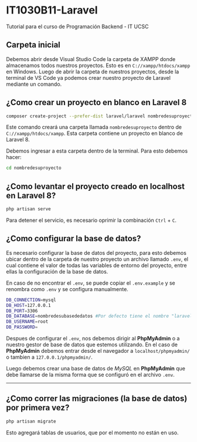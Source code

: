 # IT1030B11-Laravel
Tutorial para el curso de Programación Backend - IT UCSC

## Carpeta inicial
Debemos abrir desde Visual Studio Code la carpeta de XAMPP donde almacenamos todos nuestros proyectos. Esto es en `C://xampp/htdocs/xampp` en Windows.
Luego de abrir la carpeta de nuestros proyectos, desde la terminal de VS Code ya podemos crear nuestro proyecto de Laravel mediante un comando.

## ¿Como crear un proyecto en blanco en Laravel 8
```bash
composer create-project --prefer-dist laravel/laravel nombredesuproyecto "8.*"
```

Este comando creará una carpeta llamada `nombredesuproyecto` dentro de `C://xampp/htdocs/xampp`. Esta carpeta contiene un proyecto en blanco de Laravel 8.

Debemos ingresar a esta carpeta dentro de la terminal. Para esto debemos hacer:
```bash
cd nombredesuproyecto
```

## ¿Como levantar el proyecto creado en localhost en Laravel 8?
```bash
php artisan serve
```
Para detener el servicio, es necesario oprimir la combinación `Ctrl` + `C`.

## ¿Como configurar la base de datos?
Es necesario configurar la base de datos del proyecto, para esto debemos ubicar dentro de la carpeta de nuestro proyecto un archivo llamado `.env`, el cual contiene el valor de todas las variables de entorno del proyecto, entre ellas la configuración de la base de datos.

En caso de no encontrar el `.env`, se puede copiar el `.env.example` y se renombra como `.env` y se configura manualmente.

```bash
DB_CONNECTION=mysql
DB_HOST=127.0.0.1
DB_PORT=3306
DB_DATABASE=nombredesubasededatos #Por defecto tiene el nombre "laravel"
DB_USERNAME=root
DB_PASSWORD=
```

Despues de configurar el `.env`, nos debemos dirigir al **PhpMyAdmin** o a nuestro gestor de base de datos que estemos utilizando. En el caso de **PhpMyAdmin** debemos entrar desde el navegador a `localhost/phpmyadmin/` o tambien a `127.0.0.1/phpmyadmin/`.

Luego debemos crear una base de datos de *MySQL* en **PhpMyAdmin** que debe llamarse de la misma forma que se configuró en el archivo `.env`.


---
## ¿Como correr las migraciones (la base de datos) por primera vez?
```bash
php artisan migrate
```
Esto agregará tablas de usuarios, que por el momento no están en uso.
